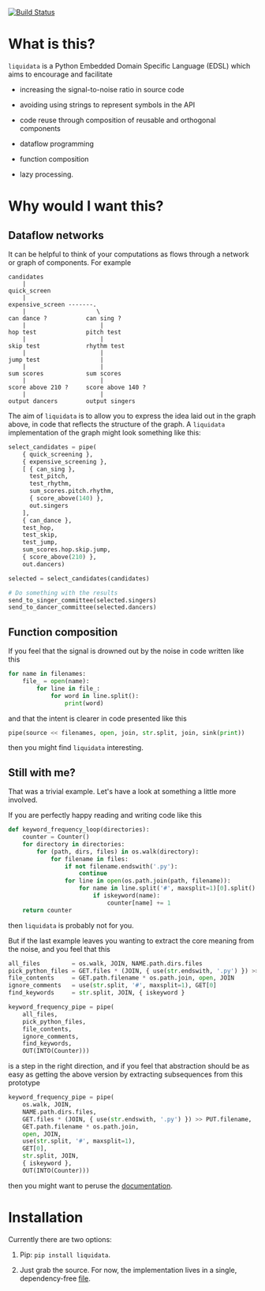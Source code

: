 [![Build Status](https://travis-ci.org/jacg/liquidata.svg?branch=master)](https://travis-ci.org/jacg/liquidata)

<!-- ANCHOR: what_is_this -->

# What is this?

`liquidata` is a Python Embedded Domain Specific Language (EDSL) which aims to encourage and facilitate

+ increasing the signal-to-noise ratio in source code

+ avoiding using strings to represent symbols in the API

+ code reuse through composition of reusable and orthogonal components

+ dataflow programming

+ function composition

+ lazy processing.

<!-- ANCHOR_END: what_is_this -->

# Why would I want this?

<!-- ANCHOR: network -->

## Dataflow networks

It can be helpful to think of your computations as flows through a network or
graph of components. For example

```
candidates
    |
quick_screen
    |
expensive_screen -------.
    |                    \
can dance ?           can sing ?
    |                     |
hop test              pitch test
    |                     |
skip test             rhythm test
    |                     |
jump test                 |
    |                     |
sum scores            sum scores
    |                     |
score above 210 ?     score above 140 ?
    |                     |
output dancers        output singers
```

The aim of `liquidata` is to allow you to express the idea laid out in the graph
above, in code that reflects the structure of the graph. A `liquidata`
implementation of the graph might look something like this:

```python
select_candidates = pipe(
    { quick_screening },
    { expensive_screening },
    [ { can_sing },
      test_pitch,
      test_rhythm,
      sum_scores.pitch.rhythm,
      { score_above(140) },
      out.singers
    ],
    { can_dance },
    test_hop,
    test_skip,
    test_jump,
    sum_scores.hop.skip.jump,
    { score_above(210) },
    out.dancers)

selected = select_candidates(candidates)

# Do something with the results
send_to_singer_committee(selected.singers)
send_to_dancer_committee(selected.dancers)
```

<!-- ANCHOR: composition_prelude -->

## Function composition

If you feel that the signal is drowned out by the noise in code written like
this

```python
for name in filenames:
    file_ = open(name):
        for line in file_:
            for word in line.split():
                print(word)
```
and that the intent is clearer in code presented like this

```python
pipe(source << filenames, open, join, str.split, join, sink(print))
```
then you might find `liquidata` interesting.

## Still with me?

That was a trivial example. Let's have a look at something a little more
involved.

If you are perfectly happy reading and writing code like this

<!-- ANCHOR_END: composition_prelude -->

```python
def keyword_frequency_loop(directories):
    counter = Counter()
    for directory in directories:
        for (path, dirs, files) in os.walk(directory):
            for filename in files:
                if not filename.endswith('.py'):
                    continue
                for line in open(os.path.join(path, filename)):
                    for name in line.split('#', maxsplit=1)[0].split():
                        if iskeyword(name):
                            counter[name] += 1
    return counter
```

then `liquidata` is probably not for you.

But if the last example leaves you wanting to extract the core meaning from the
noise, and you feel that this

```python
all_files         = os.walk, JOIN, NAME.path.dirs.files
pick_python_files = GET.files * (JOIN, { use(str.endswith, '.py') }) >> PUT.filename
file_contents     = GET.path.filename * os.path.join, open, JOIN
ignore_comments   = use(str.split, '#', maxsplit=1), GET[0]
find_keywords     = str.split, JOIN, { iskeyword }

keyword_frequency_pipe = pipe(
    all_files,
    pick_python_files,
    file_contents,
    ignore_comments,
    find_keywords,
    OUT(INTO(Counter)))
```
is a step in the right direction, and if you feel that abstraction should be as
easy as getting the above version by extracting subsequences from this prototype

```python
keyword_frequency_pipe = pipe(
    os.walk, JOIN,
    NAME.path.dirs.files,
    GET.files * (JOIN, { use(str.endswith, '.py') }) >> PUT.filename,
    GET.path.filename * os.path.join,
    open, JOIN,
    use(str.split, '#', maxsplit=1),
    GET[0],
    str.split, JOIN,
    { iskeyword },
    OUT(INTO(Counter)))
```

then you might want to peruse the [documentation](https://jacg.github.io/liquidata).

# Installation

<!-- ANCHOR: installation -->

Currently there are two options:

1. Pip: `pip install liquidata`.

2. Just grab the source. For now, the implementation lives in a single,
   dependency-free
   [file](https://github.com/jacg/liquidata/raw/master/liquidata.py).

<!-- ANCHOR_END: installation -->
